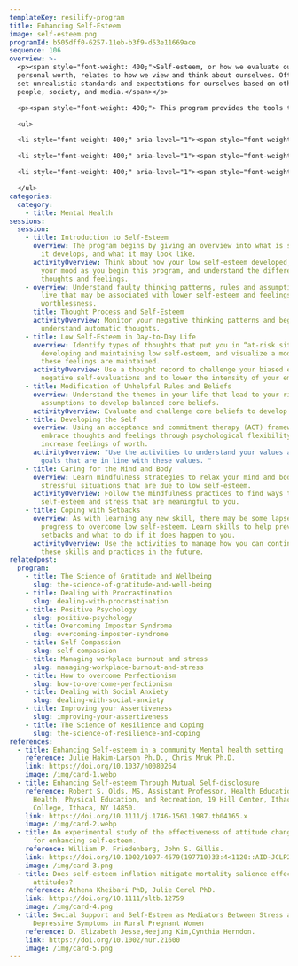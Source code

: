 ```yaml
---
templateKey: resilify-program
title: Enhancing Self-Esteem
image: self-esteem.png
programId: b505dff0-6257-11eb-b3f9-d53e11669ace
sequence: 106
overview: >-
  <p><span style="font-weight: 400;">Self-esteem, or how we evaluate our
  personal worth, relates to how we view and think about ourselves. Often, we
  set unrealistic standards and expectations for ourselves based on other
  people, society, and media.</span></p>

  <p><span style="font-weight: 400;"> This program provides the tools to understand, challenge, and modify when we have low self-esteem by targeting our thoughts, feelings and behaviors. It follows principles from research-supported treatments for self-esteem, cognitive behavioral, acceptance and commitment, and mindfulness therapies. This program will give you the skills and knowledge to&nbsp;</span></p>

  <ul>

  <li style="font-weight: 400;" aria-level="1"><span style="font-weight: 400;">Understand the origins of your own self-esteem</span></li>

  <li style="font-weight: 400;" aria-level="1"><span style="font-weight: 400;">See how low self-esteem is maintained&nbsp;</span></li>

  <li style="font-weight: 400;" aria-level="1"><span style="font-weight: 400;">Learn helpful and unhelpful thinking styles and how to modify unhelpful ones </span></li>

  </ul>
categories:
  category:
    - title: Mental Health
sessions:
  session:
    - title: Introduction to Self-Esteem
      overview: The program begins by giving an overview into what is self-esteem, how
        it develops, and what it may look like.
      activityOverview: Think about how your low self-esteem developed, check-in on
        your mood as you begin this program, and understand the difference in
        thoughts and feelings.
    - overview: Understand faulty thinking patterns, rules and assumptions by which we
        live that may be associated with lower self-esteem and feelings of
        worthlessness.
      title: Thought Process and Self-Esteem
      activityOverview: Monitor your negative thinking patterns and begin to
        understand automatic thoughts.
    - title: Low Self-Esteem in Day-to-Day Life
      overview: Identify types of thoughts that put you in “at-risk situations” for
        developing and maintaining low self-esteem, and visualize a model of how
        these feelings are maintained.
      activityOverview: Use a thought record to challenge your biased expectations and
        negative self-evaluations and to lower the intensity of your emotions.
    - title: Modification of Unhelpful Rules and Beliefs
      overview: Understand the themes in your life that lead to your rigid beliefs and
        assumptions to develop balanced core beliefs.
      activityOverview: Evaluate and challenge core beliefs to develop balanced ones.
    - title: Developing the Self
      overview: Using an acceptance and commitment therapy (ACT) framework, learn to
        embrace thoughts and feelings through psychological flexibility to
        increase feelings of worth.
      activityOverview: "Use the activities to understand your values and develop
        goals that are in line with these values. "
    - title: Caring for the Mind and Body
      overview: Learn mindfulness strategies to relax your mind and body and cope in
        stressful situations that are due to low self-esteem.
      activityOverview: Follow the mindfulness practices to find ways to manage low
        self-esteem and stress that are meaningful to you.
    - title: Coping with Setbacks
      overview: As with learning any new skill, there may be some lapses in your
        progress to overcome low self-esteem. Learn skills to help prevent these
        setbacks and what to do if it does happen to you.
      activityOverview: Use the activities to manage how you can continue to develop
        these skills and practices in the future.
relatedpost:
  program:
    - title: The Science of Gratitude and Wellbeing
      slug: the-science-of-gratitude-and-well-being
    - title: Dealing with Procrastination
      slug: dealing-with-procrastination
    - title: Positive Psychology
      slug: positive-psychology
    - title: Overcoming Imposter Syndrome
      slug: overcoming-imposter-syndrome
    - title: Self Compassion
      slug: self-compassion
    - title: Managing workplace burnout and stress
      slug: managing-workplace-burnout-and-stress
    - title: How to overcome Perfectionism
      slug: how-to-overcome-perfectionism
    - title: Dealing with Social Anxiety
      slug: dealing-with-social-anxiety
    - title: Improving your Assertiveness
      slug: improving-your-assertiveness
    - title: The Science of Resilience and Coping
      slug: the-science-of-resilience-and-coping
references:
  - title: Enhancing Self-esteem in a community Mental health setting
    reference: Julie Hakim-Larson Ph.D., Chris Mruk Ph.D.
    link: https://doi.org/10.1037/h0080264
    image: /img/card-1.webp
  - title: Enhancing Self-esteem Through Mutual Self-disclosure
    reference: Robert S. Olds, MS, Assistant Professor, Health Education, School of
      Health, Physical Education, and Recreation, 19 Hill Center, Ithaca
      College, Ithaca, NY 14850.
    link: https://doi.org/10.1111/j.1746-1561.1987.tb04165.x
    image: /img/card-2.webp
  - title: An experimental study of the effectiveness of attitude change techniques
      for enhancing self-esteem.
    reference: William P. Friedenberg, John S. Gillis.
    link: https://doi.org/10.1002/1097-4679(197710)33:4<1120::AID-JCLP2270330445>3.0.CO;2-U
    image: /img/card-3.png
  - title: Does self-esteem inflation mitigate mortality salience effects on suicide
      attitudes?
    reference: Athena Kheibari PhD, Julie Cerel PhD.
    link: https://doi.org/10.1111/sltb.12759
    image: /img/card-4.png
  - title: Social Support and Self-Esteem as Mediators Between Stress and Antepartum
      Depressive Symptoms in Rural Pregnant Women
    reference: D. Elizabeth Jesse,Heejung Kim,Cynthia Herndon.
    link: https://doi.org/10.1002/nur.21600
    image: /img/card-5.png
---
```

